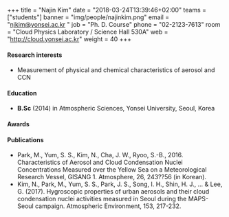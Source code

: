 +++
title = "Najin Kim"
date = "2018-03-24T13:39:46+02:00"
teams = ["students"]
banner = "img/people/najinkim.png"
email = "njkim@yonsei.ac.kr "
job = "Ph. D. Course"
phone = "02-2123-7613"
room = "Cloud Physics Laboratory / Science Hall 530A"
web = "http://cloud.yonsei.ac.kr"
weight = 40
+++

#### Research interests
+ Measurement of physical and chemical characteristics of aerosol and CCN

#### Education
 + **B.Sc** (2014) in Atmospheric Sciences, Yonsei University, Seoul, Korea

#### Awards

#### Publications
+ Park, M., Yum, S. S., Kim, N., Cha, J. W., Ryoo, S.-B., 2016. Characteristics of Aerosol and Cloud Condensation Nuclei Concentrations Measured over the Yellow Sea on a Meteorological Research Vessel, GISANG 1. Atmosphere, 26, 243??56 (in Korean).
+ Kim, N., Park, M., Yum, S. S., Park, J. S., Song, I. H., Shin, H. J., ... & Lee, G. (2017). Hygroscopic properties of urban aerosols and their cloud condensation nuclei activities measured in Seoul during the MAPS-Seoul campaign. Atmospheric Environment, 153, 217-232.
